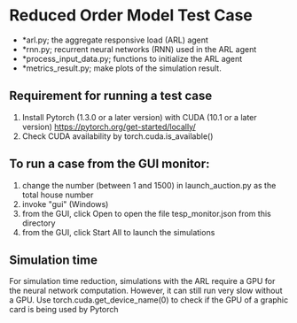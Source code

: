 # Reduced Order Model Test Case

- *arl.py; the aggregate responsive load (ARL) agent 
- *rnn.py; recurrent neural networks (RNN) used in the ARL agent 
- *process_input_data.py; functions to initialize the ARL agent   
- *metrics_result.py; make plots of the simulation result.

## Requirement for running a test case 

1. Install Pytorch (1.3.0 or a later version) with CUDA (10.1 or a later version) https://pytorch.org/get-started/locally/
2. Check CUDA availability by torch.cuda.is_available()

## To run a case from the GUI monitor:  

1. change the number (between 1 and 1500) in launch_auction.py as the total house number
2. invoke "gui" (Windows)
3. from the GUI, click Open to open the file tesp_monitor.json from this directory
4. from the GUI, click Start All to launch the simulations

## Simulation time  
For simulation time reduction, simulations with the ARL require a GPU for the neural network computation. 
However, it can still run very slow without a GPU. Use torch.cuda.get_device_name(0) to check if the GPU of a graphic card is being used by Pytorch